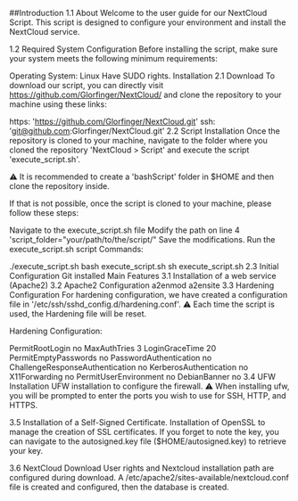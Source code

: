 ##Introduction
1.1 About
Welcome to the user guide for our NextCloud Script. This script is designed to configure your environment and install the NextCloud service.

1.2 Required System Configuration
Before installing the script, make sure your system meets the following minimum requirements:

Operating System: Linux
Have SUDO rights.
Installation
2.1 Download
To download our script, you can directly visit https://github.com/Glorfinger/NextCloud/ and clone the repository to your machine using these links:

https: 'https://github.com/Glorfinger/NextCloud.git'
ssh: 'git@github.com:Glorfinger/NextCloud.git'
2.2 Script Installation
Once the repository is cloned to your machine, navigate to the folder where you cloned the repository 'NextCloud > Script' and execute the script 'execute_script.sh'.

⚠️ It is recommended to create a 'bashScript' folder in $HOME and then clone the repository inside.

If that is not possible, once the script is cloned to your machine, please follow these steps:

Navigate to the execute_script.sh file
Modify the path on line 4 'script_folder="your/path/to/the/script/"
Save the modifications.
Run the execute_script.sh script
Commands:

./execute_script.sh
bash execute_script.sh
sh execute_script.sh
2.3 Initial Configuration
Git installed
Main Features
3.1 Installation of a web service (Apache2)
3.2 Apache2 Configuration
a2enmod
a2ensite
3.3 Hardening Configuration
For hardening configuration, we have created a configuration file in '/etc/ssh/sshd_config.d/hardening.conf'.
⚠️ Each time the script is used, the Hardening file will be reset.

Hardening Configuration:

PermitRootLogin no
MaxAuthTries 3
LoginGraceTime 20
PermitEmptyPasswords no
PasswordAuthentication no
ChallengeResponseAuthentication no
KerberosAuthentication no
X11Forwarding no
PermitUserEnvironment no
DebianBanner no
3.4 UFW Installation
UFW installation to configure the firewall.
⚠️ When installing ufw, you will be prompted to enter the ports you wish to use for SSH, HTTP, and HTTPS.

3.5 Installation of a Self-Signed Certificate.
Installation of OpenSSL to manage the creation of SSL certificates. If you forget to note the key, you can navigate to the autosigned.key file ($HOME/autosigned.key) to retrieve your key.

3.6 NextCloud Download
User rights and Nextcloud installation path are configured during download. A /etc/apache2/sites-available/nextcloud.conf file is created and configured, then the database is created.
